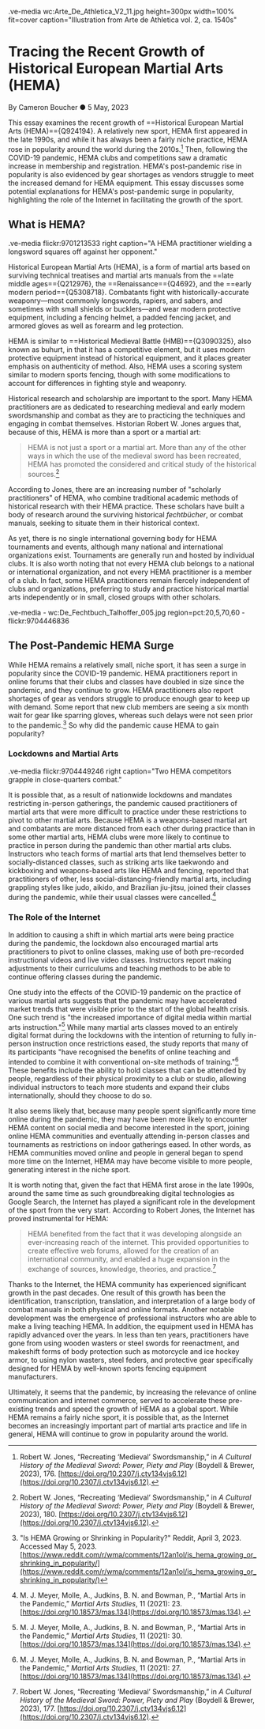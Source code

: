 .ve-media wc:Arte_De_Athletica_V2_11.jpg height=300px width=100% fit=cover caption="Illustration from Arte de Athletica vol. 2, ca. 1540s"

# Tracing the Recent Growth of Historical European Martial Arts (HEMA)
By Cameron Boucher ● 5 May, 2023

This essay examines the recent growth of ==Historical European Martial Arts (HEMA)=={Q924194}. A relatively new sport, HEMA first appeared in the late 1990s, and while it has always been a fairly niche practice, HEMA rose in popularity around the world during the 2010s.[^1] Then, following the COVID-19 pandemic, HEMA clubs and competitions saw a dramatic increase in membership and registration. HEMA's post-pandemic rise in popularity is also evidenced by gear shortages as vendors struggle to meet the increased demand for HEMA equipment. This essay discusses some potential explanations for HEMA's post-pandemic surge in popularity, highlighting the role of the Internet in facilitating the growth of the sport.

## What is HEMA?

.ve-media flickr:9701213533 right caption="A HEMA practitioner wielding a longsword squares off against her opponent."

Historical European Martial Arts (HEMA), is a form of martial arts based on surviving technical treatises and martial arts manuals from the ==late middle ages=={Q212976}, the ==Renaissance=={Q4692}, and the ==early modern period=={Q5308718}. Combatants fight with historically-accurate weaponry—most commonly longswords, rapiers, and sabers, and sometimes with small shields or bucklers—and wear modern protective equipment, including a fencing helmet, a padded fencing jacket, and armored gloves as well as forearm and leg protection. 

HEMA is similar to ==Historical Medieval Battle (HMB)=={Q3090325}, also known as buhurt, in that it has a competitive element, but it uses modern protective equipment instead of historical equipment, and it places greater emphasis on authenticity of method. Also, HEMA uses a scoring system similar to modern sports fencing, though with some modifications to account for differences in fighting style and weaponry.

Historical research and scholarship are important to the sport. Many HEMA practitioners are as dedicated to researching medieval and early modern swordsmanship and combat as they are to practicing the techniques and engaging in combat themselves. Historian Robert W. Jones argues that, because of this, HEMA is more than a sport or a martial art:

> HEMA is not just a sport or a martial art. More than any of the other ways in which the use of the medieval sword has been recreated, HEMA has promoted the considered and critical study of the historical sources.[^2] 

According to Jones, there are an increasing number of "scholarly practitioners" of HEMA, who combine traditional academic methods of historical research with their HEMA practice. These scholars have built a body of research around the surviving historical *fechtbücher*, or combat manuals, seeking to situate them in their historical context.

As yet, there is no single international governing body for HEMA tournaments and events, although many national and international organizations exist. Tournaments are generally run and hosted by individual clubs. It is also worth noting that not every HEMA club belongs to a national or international organization, and not every HEMA practitioner is a member of a club. In fact, some HEMA practitioners remain fiercely independent of clubs and organizations, preferring to study and practice historical martial arts independently or in small, closed groups with other scholars.

.ve-media
    - wc:De_Fechtbuch_Talhoffer_005.jpg region=pct:20,5,70,60
    - flickr:9704446836

## The Post-Pandemic HEMA Surge

While HEMA remains a relatively small, niche sport, it has seen a surge in popularity since the COVID-19 pandemic. HEMA practitioners report in online forums that their clubs and classes have doubled in size since the pandemic, and they continue to grow. HEMA practitioners also report shortages of gear as vendors struggle to produce enough gear to keep up with demand. Some report that new club members are seeing a six month wait for gear like sparring gloves, whereas such delays were not seen prior to the pandemic.[^3] So why did the pandemic cause HEMA to gain popularity?

### Lockdowns and Martial Arts

.ve-media flickr:9704449246 right caption="Two HEMA competitors grapple in close-quarters combat."

It is possible that, as a result of nationwide lockdowns and mandates restricting in-person gatherings, the pandemic caused practitioners of martial arts that were more difficult to practice under these restrictions to pivot to other martial arts. Because HEMA is a weapons-based martial art and combatants are more distanced from each other during practice than in some other martial arts, HEMA clubs were more likely to continue to practice in person during the pandemic than other martial arts clubs. Instructors who teach forms of martial arts that lend themselves better to socially-distanced classes, such as striking arts like taekwondo and kickboxing and weapons-based arts like HEMA and fencing, reported that practitioners of other, less social-distancing-friendly martial arts, including grappling styles like judo, aikido, and Brazilian jiu-jitsu, joined their classes during the pandemic, while their usual classes were cancelled.[^4]

### The Role of the Internet

In addition to causing a shift in which martial arts were being practice during the pandemic, the lockdown also encouraged martial arts practitioners to pivot to online classes, making use of both pre-recorded instructional videos and live video classes. Instructors report making adjustments to their curriculums and teaching methods to be able to continue offering classes during the pandemic.

One study into the effects of the COVID-19 pandemic on the practice of various martial arts suggests that the pandemic may have accelerated market trends that were visible prior to the start of the global health crisis. One such trend is "the increased importance of digital media within martial arts instruction."[^5] While many martial arts classes moved to an entirely digital format during the lockdowns with the intention of returning to fully in-person instruction once restrictions eased, the study reports that many of its participants "have recognised the benefits of online teaching and intended to combine it with conventional on-site methods of training."[^6] These benefits include the ability to hold classes that can be attended by people, regardless of their physical proximity to a club or studio, allowing individual instructors to teach more students and expand their clubs internationally, should they choose to do so.

It also seems likely that, because many people spent significantly more time online during the pandemic, they may have been more likely to encounter HEMA content on social media and become interested in the sport, joining online HEMA communities and eventually attending in-person classes and tournaments as restrictions on indoor gatherings eased. In other words, as HEMA communities moved online and people in general began to spend more time on the Internet, HEMA may have become visible to more people, generating interest in the niche sport. 

It is worth noting that, given the fact that HEMA first arose in the late 1990s, around the same time as such groundbreaking digital technologies as Google Search, the Internet has played a significant role in the development of the sport from the very start. According to Robert Jones, the Internet has proved instrumental for HEMA:

> HEMA benefited from the fact that it was developing alongside an ever-increasing reach of the internet. This provided opportunities to create effective web forums, allowed for the creation of an international community, and enabled a huge expansion in the exchange of sources, knowledge, theories, and practice.[^7]

Thanks to the Internet, the HEMA community has experienced significant growth in the past decades. One result of this growth has been the identification, transcription, translation, and interpretation of a large body of combat manuals in both physical and online formats. Another notable development was the emergence of professional instructors who are able to make a living teaching HEMA. In addition, the equipment used in HEMA has rapidly advanced over the years. In less than ten years, practitioners have gone from using wooden wasters or steel swords for reenactment, and makeshift forms of body protection such as motorcycle and ice hockey armor, to using nylon wasters, steel feders, and protective gear specifically designed for HEMA by well-known sports fencing equipment manufacturers. 

Ultimately, it seems that the pandemic, by increasing the relevance of online communication and internet commerce, served to accelerate these pre-existing trends and speed the growth of HEMA as a global sport. While HEMA remains a fairly niche sport, it is possible that, as the Internet becomes an increasingly important part of martial arts practice and life in general, HEMA will continue to grow in popularity around the world.

[^1]: Robert W. Jones, “Recreating ‘Medieval’ Swordsmanship,” in *A Cultural History of the Medieval Sword: Power, Piety and Play* (Boydell & Brewer, 2023), 176. [https://doi.org/10.2307/j.ctv134vjs6.12](https://doi.org/10.2307/j.ctv134vjs6.12). 
[^2]: Robert W. Jones, “Recreating ‘Medieval’ Swordsmanship,” in *A Cultural History of the Medieval Sword: Power, Piety and Play* (Boydell & Brewer, 2023), 180. [https://doi.org/10.2307/j.ctv134vjs6.12](https://doi.org/10.2307/j.ctv134vjs6.12). 
[^3]: "Is HEMA Growing or Shrinking in Popularity?" Reddit, April 3, 2023. Accessed May 5, 2023. [https://www.reddit.com/r/wma/comments/12an1ol/is_hema_growing_or_shrinking_in_popularity/](https://www.reddit.com/r/wma/comments/12an1ol/is_hema_growing_or_shrinking_in_popularity/)
[^4]: M. J. Meyer, Molle, A., Judkins, B. N. and Bowman, P., “Martial Arts in the Pandemic,” *Martial Arts Studies*, 11 (2021): 23. [https://doi.org/10.18573/mas.134](https://doi.org/10.18573/mas.134).
[^5]: M. J. Meyer, Molle, A., Judkins, B. N. and Bowman, P., “Martial Arts in the Pandemic,” *Martial Arts Studies*, 11 (2021): 30. [https://doi.org/10.18573/mas.134](https://doi.org/10.18573/mas.134). 
[^6]: M. J. Meyer, Molle, A., Judkins, B. N. and Bowman, P., “Martial Arts in the Pandemic,” *Martial Arts Studies*, 11 (2021): 27. [https://doi.org/10.18573/mas.134](https://doi.org/10.18573/mas.134).
[^7]: Robert W. Jones, “Recreating ‘Medieval’ Swordsmanship,” in *A Cultural History of the Medieval Sword: Power, Piety and Play* (Boydell & Brewer, 2023), 177. [https://doi.org/10.2307/j.ctv134vjs6.12](https://doi.org/10.2307/j.ctv134vjs6.12). 
